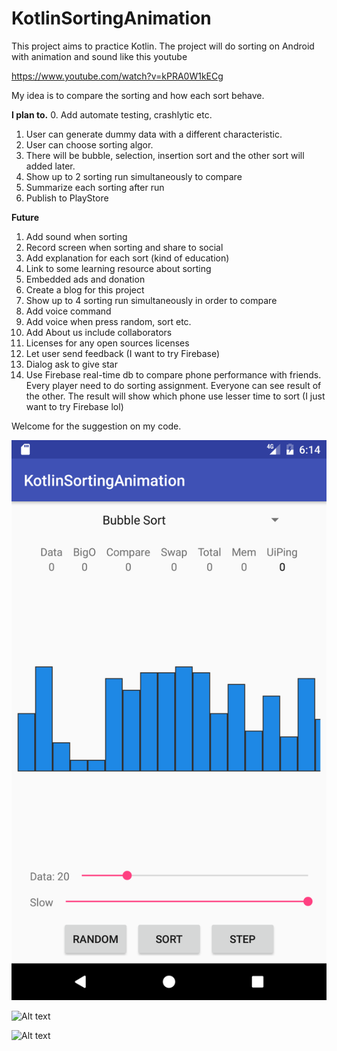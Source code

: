 # KotlinSortingAnimation

This project aims to practice Kotlin. The project will do sorting on Android with animation and sound like this youtube 

https://www.youtube.com/watch?v=kPRA0W1kECg

My idea is to compare the sorting and how each sort behave.

**I plan to.**
 0. Add automate testing, crashlytic etc.
 1. User can generate dummy data with a different characteristic.
 2. User can choose sorting algor.
 3. There will be bubble, selection, insertion sort and the other sort will added later.
 4. Show up to 2 sorting run simultaneously to compare
 5. Summarize each sorting after run
 6. Publish to PlayStore

 **Future**
 1. Add sound when sorting
 2. Record screen when sorting and share to social
 3. Add explanation for each sort (kind of education)
 4. Link to some learning resource about sorting
 5. Embedded ads and donation
 6. Create a blog for this project
 7. Show up to 4 sorting run simultaneously in order to compare
 8. Add voice command
 9. Add voice when press random, sort etc.
 10. Add About us include collaborators
 11. Licenses for any open sources licenses
 11. Let user send feedback (I want to try Firebase)
 12. Dialog ask to give star
 13. Use Firebase real-time db to compare phone performance with friends. Every player need to do sorting assignment. Everyone can see result of the other. The result will show which phone use lesser time to sort (I just want to try Firebase lol)

 Welcome for the suggestion on my code.
 

 ![Alt text](https://raw.githubusercontent.com/umanusorn/KotlinSortingAnimation/master/KotlinSortingAnimation02.png)

 ![Alt text](https://monosnap.com/file/J86RLBTQs06cqVUC6CfTqseddevFvX.png)

![Alt text](https://monosnap.com/file/DPMCpULPFtrb4hOBcGNQ4tl7rFxivq.png)

